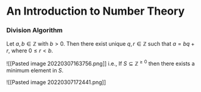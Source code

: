 # An Introduction to Number Theory
### Division Algorithm
Let $a, b \in \mathbb Z$ with $b > 0$. Then there exist unique $q, r \in \mathbb Z$ such that $a = bq + r$, where $0 \leq r < b$.

![[Pasted image 20220307163756.png]]
i.e., If $S \subseteq \mathbb Z^{\ge 0}$ then there exists a minimum element in $S$.

![[Pasted image 20220307172441.png]]
